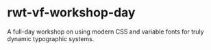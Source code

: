 # rwt-vf-workshop-day
A full-day workshop on using modern CSS and variable fonts for truly dynamic typographic systems.
